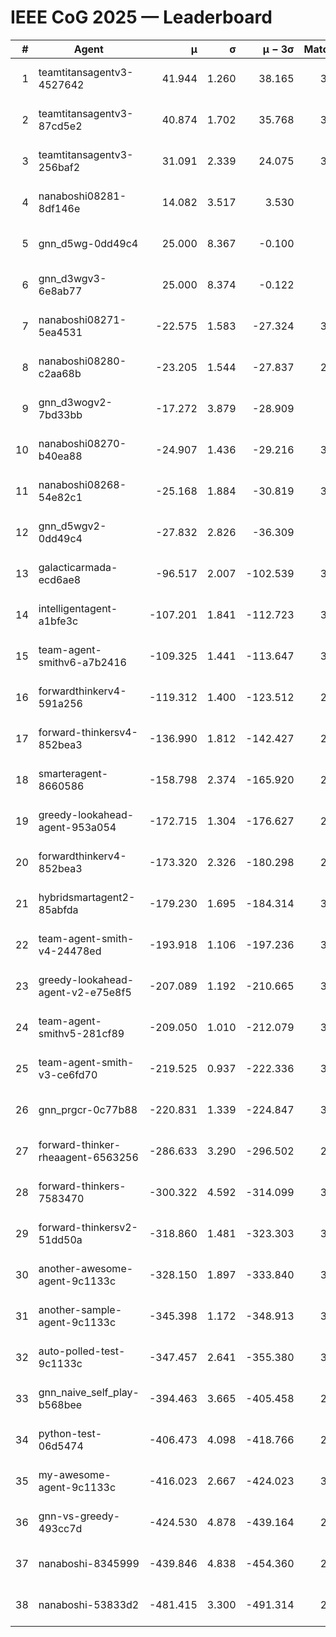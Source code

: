 # IEEE CoG 2025 — Leaderboard

| # | Agent | μ | σ | μ − 3σ | Matches | Updated |
|---:|---|---:|---:|---:|---:|---|
| 1 | teamtitansagentv3-4527642 | 41.944 | 1.260 | 38.165 | 3360 | 2025-08-29 11:09 |
| 2 | teamtitansagentv3-87cd5e2 | 40.874 | 1.702 | 35.768 | 3220 | 2025-08-29 11:09 |
| 3 | teamtitansagentv3-256baf2 | 31.091 | 2.339 | 24.075 | 3280 | 2025-08-29 11:09 |
| 4 | nanaboshi08281-8df146e | 14.082 | 3.517 | 3.530 | 70 | 2025-08-29 11:09 |
| 5 | gnn_d5wg-0dd49c4 | 25.000 | 8.367 | -0.100 | 80 | 2025-08-29 11:09 |
| 6 | gnn_d3wgv3-6e8ab77 | 25.000 | 8.374 | -0.122 | 98 | 2025-08-29 11:09 |
| 7 | nanaboshi08271-5ea4531 | -22.575 | 1.583 | -27.324 | 3700 | 2025-08-29 11:09 |
| 8 | nanaboshi08280-c2aa68b | -23.205 | 1.544 | -27.837 | 2940 | 2025-08-29 11:09 |
| 9 | gnn_d3wogv2-7bd33bb | -17.272 | 3.879 | -28.909 | 108 | 2025-08-29 11:09 |
| 10 | nanaboshi08270-b40ea88 | -24.907 | 1.436 | -29.216 | 3520 | 2025-08-29 11:09 |
| 11 | nanaboshi08268-54e82c1 | -25.168 | 1.884 | -30.819 | 3300 | 2025-08-29 11:09 |
| 12 | gnn_d5wgv2-0dd49c4 | -27.832 | 2.826 | -36.309 | 100 | 2025-08-29 11:09 |
| 13 | galacticarmada-ecd6ae8 | -96.517 | 2.007 | -102.539 | 3300 | 2025-08-29 11:09 |
| 14 | intelligentagent-a1bfe3c | -107.201 | 1.841 | -112.723 | 3154 | 2025-08-29 11:09 |
| 15 | team-agent-smithv6-a7b2416 | -109.325 | 1.441 | -113.647 | 3620 | 2025-08-29 11:09 |
| 16 | forwardthinkerv4-591a256 | -119.312 | 1.400 | -123.512 | 2905 | 2025-08-29 11:09 |
| 17 | forward-thinkersv4-852bea3 | -136.990 | 1.812 | -142.427 | 2603 | 2025-08-29 11:09 |
| 18 | smarteragent-8660586 | -158.798 | 2.374 | -165.920 | 2689 | 2025-08-29 11:09 |
| 19 | greedy-lookahead-agent-953a054 | -172.715 | 1.304 | -176.627 | 2954 | 2025-08-29 11:09 |
| 20 | forwardthinkerv4-852bea3 | -173.320 | 2.326 | -180.298 | 2488 | 2025-08-29 11:09 |
| 21 | hybridsmartagent2-85abfda | -179.230 | 1.695 | -184.314 | 3039 | 2025-08-29 11:09 |
| 22 | team-agent-smith-v4-24478ed | -193.918 | 1.106 | -197.236 | 3158 | 2025-08-29 11:09 |
| 23 | greedy-lookahead-agent-v2-e75e8f5 | -207.089 | 1.192 | -210.665 | 3086 | 2025-08-29 11:09 |
| 24 | team-agent-smithv5-281cf89 | -209.050 | 1.010 | -212.079 | 3340 | 2025-08-29 11:09 |
| 25 | team-agent-smith-v3-ce6fd70 | -219.525 | 0.937 | -222.336 | 3738 | 2025-08-29 11:09 |
| 26 | gnn_prgcr-0c77b88 | -220.831 | 1.339 | -224.847 | 3090 | 2025-08-29 11:09 |
| 27 | forward-thinker-rheaagent-6563256 | -286.633 | 3.290 | -296.502 | 2922 | 2025-08-29 11:09 |
| 28 | forward-thinkers-7583470 | -300.322 | 4.592 | -314.099 | 3280 | 2025-08-29 11:09 |
| 29 | forward-thinkersv2-51dd50a | -318.860 | 1.481 | -323.303 | 3022 | 2025-08-29 11:09 |
| 30 | another-awesome-agent-9c1133c | -328.150 | 1.897 | -333.840 | 3100 | 2025-08-29 11:09 |
| 31 | another-sample-agent-9c1133c | -345.398 | 1.172 | -348.913 | 3440 | 2025-08-29 11:09 |
| 32 | auto-polled-test-9c1133c | -347.457 | 2.641 | -355.380 | 3440 | 2025-08-29 11:09 |
| 33 | gnn_naive_self_play-b568bee | -394.463 | 3.665 | -405.458 | 2760 | 2025-08-29 11:09 |
| 34 | python-test-06d5474 | -406.473 | 4.098 | -418.766 | 2990 | 2025-08-29 11:09 |
| 35 | my-awesome-agent-9c1133c | -416.023 | 2.667 | -424.023 | 3600 | 2025-08-29 11:09 |
| 36 | gnn-vs-greedy-493cc7d | -424.530 | 4.878 | -439.164 | 2360 | 2025-08-29 11:09 |
| 37 | nanaboshi-8345999 | -439.846 | 4.838 | -454.360 | 2700 | 2025-08-29 11:09 |
| 38 | nanaboshi-53833d2 | -481.415 | 3.300 | -491.314 | 2580 | 2025-08-29 11:09 |
